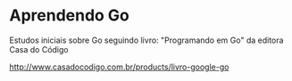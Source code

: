 # Aprendendo Go

Estudos iniciais sobre Go seguindo livro: "Programando em Go" da editora Casa do Código

http://www.casadocodigo.com.br/products/livro-google-go
